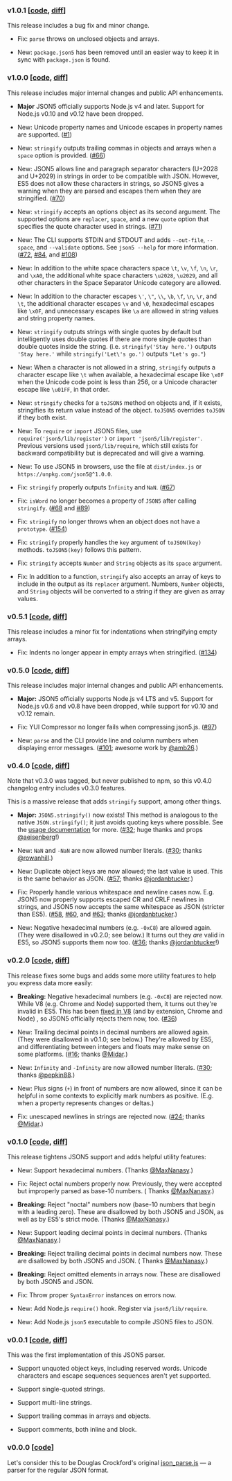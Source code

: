 ### v1.0.1 [[code][c1.0.1], [diff][d1.0.1]]

[c1.0.1]: https://github.com/json5/json5/tree/v1.0.1

[d1.0.1]: https://github.com/json5/json5/compare/v1.0.0...v1.0.1

This release includes a bug fix and minor change.

- Fix: `parse` throws on unclosed objects and arrays.

- New: `package.json5` has been removed until an easier way to keep it in sync with `package.json` is found.

### v1.0.0 [[code][c1.0.0], [diff][d1.0.0]]

[c1.0.0]: https://github.com/json5/json5/tree/v1.0.0

[d1.0.0]: https://github.com/json5/json5/compare/v0.5.1...v1.0.0

This release includes major internal changes and public API enhancements.

- **Major** JSON5 officially supports Node.js v4 and later. Support for Node.js v0.10 and v0.12 have been dropped.

- New: Unicode property names and Unicode escapes in property names are supported. ([#1])

- New: `stringify` outputs trailing commas in objects and arrays when a `space`
  option is provided. ([#66])

- New: JSON5 allows line and paragraph separator characters (U+2028 and U+2029)
  in strings in order to be compatible with JSON. However, ES5 does not allow these characters in strings, so JSON5
  gives a warning when they are parsed and escapes them when they are stringified. ([#70])

- New: `stringify` accepts an options object as its second argument. The supported options are `replacer`, `space`, and
  a new `quote` option that specifies the quote character used in strings. ([#71])

- New: The CLI supports STDIN and STDOUT and adds `--out-file`, `--space`, and
  `--validate` options. See `json5 --help` for more information. ([#72], [#84], and [#108])

- New: In addition to the white space characters space `\t`, `\v`, `\f`, `\n`,
  `\r`, and `\xA0`, the additional white space characters `\u2028`, `\u2029`, and all other characters in the Space
  Separator Unicode category are allowed.

- New: In addition to the character escapes `\'`, `\"`, `\\`, `\b`, `\f`, `\n`,
  `\r`, and `\t`, the additional character escapes `\v` and `\0`, hexadecimal escapes like `\x0F`, and unnecessary
  escapes like `\a` are allowed in string values and string property names.

- New: `stringify` outputs strings with single quotes by default but intelligently uses double quotes if there are more
  single quotes than double quotes inside the string. (i.e. `stringify('Stay here.')` outputs
  `'Stay here.'` while `stringify('Let\'s go.')` outputs `"Let's go."`)

- New: When a character is not allowed in a string, `stringify` outputs a character escape like `\t` when available, a
  hexadecimal escape like `\x0F`
  when the Unicode code point is less than 256, or a Unicode character escape like `\u01FF`, in that order.

- New: `stringify` checks for a `toJSON5` method on objects and, if it exists, stringifies its return value instead of
  the object. `toJSON5` overrides
  `toJSON` if they both exist.

- New: To `require` or `import` JSON5 files, use `require('json5/lib/register')`
  or `import 'json5/lib/register'`. Previous versions used `json5/lib/require`, which still exists for backward
  compatibility but is deprecated and will give a warning.

- New: To use JSON5 in browsers, use the file at `dist/index.js` or
  `https://unpkg.com/json5@^1.0.0`.

- Fix: `stringify` properly outputs `Infinity` and `NaN`. ([#67])

- Fix: `isWord` no longer becomes a property of `JSON5` after calling
  `stringify`. ([#68] and [#89])

- Fix: `stringify` no longer throws when an object does not have a `prototype`.
  ([#154])

- Fix: `stringify` properly handles the `key` argument of `toJSON(key)` methods.
  `toJSON5(key)` follows this pattern.

- Fix: `stringify` accepts `Number` and `String` objects as its `space`
  argument.

- Fix: In addition to a function, `stringify` also accepts an array of keys to include in the output as its `replacer`
  argument. Numbers, `Number` objects, and `String` objects will be converted to a string if they are given as array
  values.

### v0.5.1 [[code][c0.5.1], [diff][d0.5.1]]

[c0.5.1]: https://github.com/json5/json5/tree/v0.5.1

[d0.5.1]: https://github.com/json5/json5/compare/v0.5.0...v0.5.1

This release includes a minor fix for indentations when stringifying empty arrays.

- Fix: Indents no longer appear in empty arrays when stringified. ([#134])

### v0.5.0 [[code][c0.5.0], [diff][d0.5.0]]

[c0.5.0]: https://github.com/json5/json5/tree/v0.5.0

[d0.5.0]: https://github.com/json5/json5/compare/v0.4.0...v0.5.0

This release includes major internal changes and public API enhancements.

- **Major:** JSON5 officially supports Node.js v4 LTS and v5. Support for Node.js v0.6 and v0.8 have been dropped, while
  support for v0.10 and v0.12 remain.

- Fix: YUI Compressor no longer fails when compressing json5.js. ([#97])

- New: `parse` and the CLI provide line and column numbers when displaying error messages. ([#101]; awesome work
  by [@amb26].)

### v0.4.0 [[code][c0.4.0], [diff][d0.4.0]]

[c0.4.0]: https://github.com/json5/json5/tree/v0.4.0

[d0.4.0]: https://github.com/json5/json5/compare/v0.2.0...v0.4.0

Note that v0.3.0 was tagged, but never published to npm, so this v0.4.0 changelog entry includes v0.3.0 features.

This is a massive release that adds `stringify` support, among other things.

- **Major:** `JSON5.stringify()` now exists!
  This method is analogous to the native `JSON.stringify()`; it just avoids quoting keys where possible. See
  the [usage documentation](./README.md#usage) for more.
  ([#32]; huge thanks and props [@aeisenberg]!)

- New: `NaN` and `-NaN` are now allowed number literals.
  ([#30]; thanks [@rowanhill].)

- New: Duplicate object keys are now allowed; the last value is used. This is the same behavior as JSON. ([#57];
  thanks [@jordanbtucker].)

- Fix: Properly handle various whitespace and newline cases now. E.g. JSON5 now properly supports escaped CR and CRLF
  newlines in strings, and JSON5 now accepts the same whitespace as JSON (stricter than ES5).
  ([#58], [#60], and [#63]; thanks [@jordanbtucker].)

- New: Negative hexadecimal numbers (e.g. `-0xC8`) are allowed again.
  (They were disallowed in v0.2.0; see below.)
  It turns out they *are* valid in ES5, so JSON5 supports them now too.
  ([#36]; thanks [@jordanbtucker]!)

### v0.2.0 [[code][c0.2.0], [diff][d0.2.0]]

[c0.2.0]: https://github.com/json5/json5/tree/v0.2.0

[d0.2.0]: https://github.com/json5/json5/compare/v0.1.0...v0.2.0

This release fixes some bugs and adds some more utility features to help you express data more easily:

- **Breaking:** Negative hexadecimal numbers (e.g. `-0xC8`) are rejected now. While V8 (e.g. Chrome and Node) supported
  them, it turns out they're invalid in ES5. This has been [fixed in V8][v8-hex-fix] (and by extension, Chrome and Node)
  , so JSON5 officially rejects them now, too. ([#36])

- New: Trailing decimal points in decimal numbers are allowed again.
  (They were disallowed in v0.1.0; see below.)
  They're allowed by ES5, and differentiating between integers and floats may make sense on some platforms. ([#16];
  thanks [@Midar].)

- New: `Infinity` and `-Infinity` are now allowed number literals.
  ([#30]; thanks [@pepkin88].)

- New: Plus signs (`+`) in front of numbers are now allowed, since it can be helpful in some contexts to explicitly mark
  numbers as positive.
  (E.g. when a property represents changes or deltas.)

- Fix: unescaped newlines in strings are rejected now.
  ([#24]; thanks [@Midar].)

### v0.1.0 [[code][c0.1.0], [diff][d0.1.0]]

[c0.1.0]: https://github.com/json5/json5/tree/v0.1.0

[d0.1.0]: https://github.com/json5/json5/compare/v0.0.1...v0.1.0

This release tightens JSON5 support and adds helpful utility features:

- New: Support hexadecimal numbers. (Thanks [@MaxNanasy].)

- Fix: Reject octal numbers properly now. Previously, they were accepted but improperly parsed as base-10 numbers. (
  Thanks [@MaxNanasy].)

- **Breaking:** Reject "noctal" numbers now (base-10 numbers that begin with a leading zero). These are disallowed by
  both JSON5 and JSON, as well as by ES5's strict mode. (Thanks [@MaxNanasy].)

- New: Support leading decimal points in decimal numbers.
  (Thanks [@MaxNanasy].)

- **Breaking:** Reject trailing decimal points in decimal numbers now. These are disallowed by both JSON5 and JSON. (
  Thanks [@MaxNanasy].)

- **Breaking:** Reject omitted elements in arrays now. These are disallowed by both JSON5 and JSON.

- Fix: Throw proper `SyntaxError` instances on errors now.

- New: Add Node.js `require()` hook. Register via `json5/lib/require`.

- New: Add Node.js `json5` executable to compile JSON5 files to JSON.

### v0.0.1 [[code][c0.0.1], [diff][d0.0.1]]

[c0.0.1]: https://github.com/json5/json5/tree/v0.0.1

[d0.0.1]: https://github.com/json5/json5/compare/v0.0.0...v0.0.1

This was the first implementation of this JSON5 parser.

- Support unquoted object keys, including reserved words. Unicode characters and escape sequences sequences aren't yet
  supported.

- Support single-quoted strings.

- Support multi-line strings.

- Support trailing commas in arrays and objects.

- Support comments, both inline and block.

### v0.0.0 [[code](https://github.com/json5/json5/tree/v0.0.0)]

Let's consider this to be Douglas Crockford's original [json_parse.js] — a parser for the regular JSON format.


[json_parse.js]: https://github.com/douglascrockford/JSON-js/blob/master/json_parse.js

[v8-hex-fix]: http://code.google.com/p/v8/issues/detail?id=2240

[@MaxNanasy]: https://github.com/MaxNanasy

[@Midar]: https://github.com/Midar

[@pepkin88]: https://github.com/pepkin88

[@rowanhill]: https://github.com/rowanhill

[@aeisenberg]: https://github.com/aeisenberg

[@jordanbtucker]: https://github.com/jordanbtucker

[@amb26]: https://github.com/amb26

[#1]: https://github.com/json5/json5/issues/1

[#16]: https://github.com/json5/json5/issues/16

[#24]: https://github.com/json5/json5/issues/24

[#30]: https://github.com/json5/json5/issues/30

[#32]: https://github.com/json5/json5/issues/32

[#36]: https://github.com/json5/json5/issues/36

[#57]: https://github.com/json5/json5/issues/57

[#58]: https://github.com/json5/json5/pull/58

[#60]: https://github.com/json5/json5/pull/60

[#63]: https://github.com/json5/json5/pull/63

[#66]: https://github.com/json5/json5/issues/66

[#67]: https://github.com/json5/json5/issues/67

[#68]: https://github.com/json5/json5/issues/68

[#70]: https://github.com/json5/json5/issues/70

[#71]: https://github.com/json5/json5/issues/71

[#72]: https://github.com/json5/json5/issues/72

[#84]: https://github.com/json5/json5/pull/84

[#89]: https://github.com/json5/json5/pull/89

[#97]: https://github.com/json5/json5/pull/97

[#101]: https://github.com/json5/json5/pull/101

[#108]: https://github.com/json5/json5/pull/108

[#134]: https://github.com/json5/json5/pull/134

[#154]: https://github.com/json5/json5/issues/154
